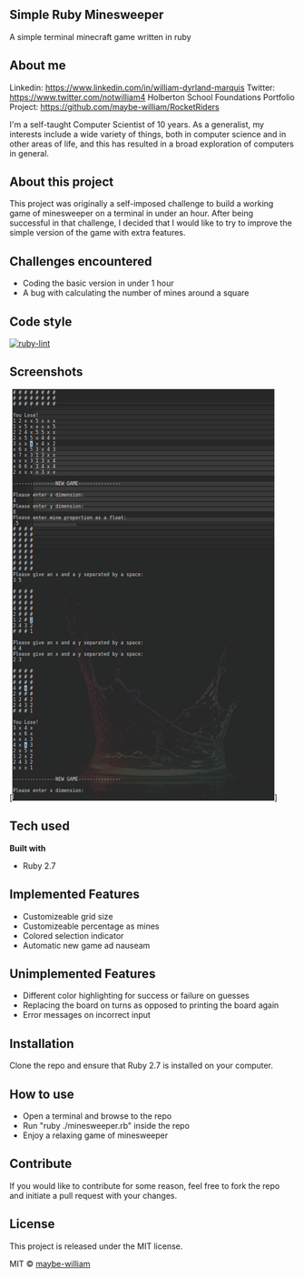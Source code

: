 ## Simple Ruby Minesweeper
A simple terminal minecraft game written in ruby

## About me
Linkedin: https://www.linkedin.com/in/william-dyrland-marquis
Twitter: https://www.twitter.com/notwilliam4
Holberton School Foundations Portfolio Project: https://github.com/maybe-william/RocketRiders

I'm a self-taught Computer Scientist of 10 years. As a generalist, my interests include a wide variety of things, both in computer science and in other areas of life, and this has resulted in a broad exploration of computers in general.

## About this project
This project was originally a self-imposed challenge to build a working game of minesweeper on a terminal in under an hour. After being successful in that challenge, I decided that I would like to try to improve the simple version of the game with extra features.

## Challenges encountered
- Coding the basic version in under 1 hour
- A bug with calculating the number of mines around a square

## Code style
[![ruby-lint](https://img.shields.io/badge/code%20style-ruby--lint-green)](https://rubygems.org/gems/ruby-lint)

## Screenshots
[![screenshot](https://github.com/maybe-william/simple-ruby-minesweeper/blob/master/minesweeper_screenshot.png)]

## Tech used
<b>Built with</b>
- Ruby 2.7

## Implemented Features
- Customizeable grid size
- Customizeable percentage as mines
- Colored selection indicator
- Automatic new game ad nauseam

## Unimplemented Features
- Different color highlighting for success or failure on guesses
- Replacing the board on turns as opposed to printing the board again
- Error messages on incorrect input

## Installation
Clone the repo and ensure that Ruby 2.7 is installed on your computer.

## How to use
- Open a terminal and browse to the repo
- Run "ruby ./minesweeper.rb" inside the repo
- Enjoy a relaxing game of minesweeper

## Contribute
If you would like to contribute for some reason, feel free to fork the repo and initiate a pull request with your changes.

## License
This project is released under the MIT license.

MIT © [maybe-william](https://www.github.com/maybe-william)
